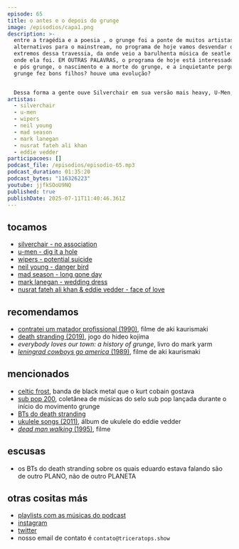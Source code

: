 ```yaml
---
episode: 65
title: o antes e o depois do grunge
image: /episodios/capa1.png
description: >-
  entre a tragédia e a poesia , o grunge foi a ponte de muitos artistas
  alternativos para o mainstream, no programa de hoje vamos desvendar os lados
  extremos dessa travessia, da onde veio a barulhenta música de seatle e para
  onde ela foi. EM OUTRAS PALAVRAS, o programa de hoje está interessado no proto
  e pós grunge, o nascimento e a morte do grunge, e a inquietante pergunta: o
  grunge fez bons filhos? houve uma evolução? 


  Dessa forma a gente ouve Silverchair em sua versão mais heavy, U-Men, Wipers e as origens anárquicas da sonoridade do Nirvana, Neil Young e o bucolismo denso e sujo do disco Zuma, a trágica voz de Mark Lanegan e seu flerte com Mad Season, além de uma análise de toda a genealogia promíscua de bandas como Soundgarden, Mudhoney e Pearl Jam.
artistas:
  - silverchair
  - u-men
  - wipers
  - neil young
  - mad season
  - mark lanegan
  - nusrat fateh ali khan
  - eddie vedder
participacoes: []
podcast_file: /episodios/episodio-65.mp3
podcast_duration: 01:35:20
podcast_bytes: "116326223"
youtube: jjfkSOoU9NQ
published: true
publishDate: 2025-07-11T11:40:46.361Z
---
```

## tocamos
* [silverchair - no association](https://www.youtube.com/watch?v=_VX_P0KA9xs)
* [u-men - dig it a hole](https://www.youtube.com/watch?v=10BP3woEcBs)
* [wipers - potential suicide](https://www.youtube.com/watch?v=IzAWgd_PGcU)
* [neil young - danger bird](https://www.youtube.com/watch?v=zqkXt1R8c6c)
* [mad season - long gone day](https://www.youtube.com/watch?v=dbVg1486PD4)
* [mark lanegan - wedding dress](https://www.youtube.com/watch?v=ImSVrY_NMOk)
* [nusrat fateh ali khan & eddie vedder - face of love](https://www.youtube.com/watch?v=pvxmVqLlZsg)

## recomendamos
* [contratei um matador profissional (1990)](https://www.imdb.com/pt/title/tt0099818/), filme de aki kaurismaki
* [death stranding (2019)](https://en.wikipedia.org/wiki/Death_Stranding), jogo do hideo kojima
* *everybody loves our town: a history of grunge*, livro do mark yarm
* [*leningrad cowboys go america* (1989)](https://www.imdb.com/title/tt0097728/), filme de aki kaurismaki

## mencionados
* [celtic frost](https://en.wikipedia.org/wiki/Celtic_Frost), banda de black metal que o kurt cobain gostava
* [sub pop 200](https://en.m.wikipedia.org/wiki/Sub_Pop_200), coletânea de músicas do selo sub pop lançada durante o início do movimento grunge
* [BTs do death stranding](https://youtube.com/shorts/nEw1kVSurE0?si=XcEZDQ-vbRNLTOwz)
* [ukulele songs (2011)](https://open.spotify.com/album/1tcn5JXZJC0xVAFIE3iZat), álbum de ukulele do eddie vedder
* [*dead man walking* (1995)](https://www.imdb.com/title/tt0112818/), filme

## escusas
* os BTs do death stranding sobre os quais eduardo estava falando são de outro PLANO, não de outro PLANETA

## otras cositas más
* [playlists com as músicas do podcast](https://www.triceratops.show/playlists/)
* [instagram](https://www.instagram.com/triceratops.show/)
* [twitter](https://twitter.com/TriceratopsShow/)
* nosso email de contato é `contato@triceratops.show`
